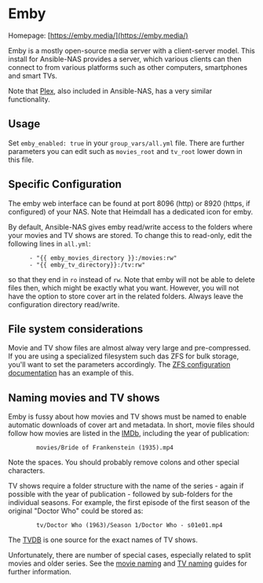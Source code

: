 # Emby

Homepage: [https://emby.media/](https://emby.media/)

Emby is a mostly open-source media server with a client-server model. This
install for Ansible-NAS provides a server, which various clients can then
connect to from various platforms such as other computers, smartphones and smart
TVs.

Note that [Plex](https://www.plex.tv/), also included in Ansible-NAS, has a very
similar functionality.

## Usage

Set `emby_enabled: true` in your `group_vars/all.yml` file. There are further
parameters you can edit such as `movies_root` and `tv_root` lower down in this
file. 

## Specific Configuration

The emby web interface can be found at port 8096 (http) or 8920 (https, if
configured) of your NAS. Note that Heimdall has a dedicated icon for emby. 

By default, Ansible-NAS gives emby read/write access to the folders where your
movies and TV shows are stored. To change this to read-only, edit the following
lines in `all.yml`:

```
      - "{{ emby_movies_directory }}:/movies:rw"
      - "{{ emby_tv_directory}}:/tv:rw"
```

so that they end in `ro` instead of `rw`. Note that emby will not be able to
delete files then, which might be exactly what you want. However, you will not
have the option to store cover art in the related folders. Always leave the
configuration directory read/write. 

## File system considerations

Movie and TV show files are almost alway very large and pre-compressed. If you
are using a specialized filesystem such das ZFS for bulk storage, you'll want to
set the parameters accordingly. The [ZFS
configuration documentation](zfs/zfc_configuration.md) has an example of this.


## Naming movies and TV shows

Emby is fussy about how movies and TV shows must be named to enable automatic
downloads of cover art and metadata. In short, movie files should follow how
movies are listed in the [IMDb](https://www.imdb.com/), including the year of
publication: 

```
        movies/Bride of Frankenstein (1935).mp4
```

Note the spaces. You should probably remove colons and other special characters. 

TV shows require a folder structure with the name of the series - again if
possible with the year of publication - followed by sub-folders for the
individual seasons. For example, the first episode of the first season of
the original "Doctor Who" could be stored as:

```
        tv/Doctor Who (1963)/Season 1/Doctor Who - s01e01.mp4
```

The [TVDB](https://www.thetvdb.com/) is one source for the exact names of TV
shows.

Unfortunately, there are number of special cases, especially related to split
movies and older series. See the [movie
naming](https://github.com/MediaBrowser/Wiki/wiki/Movie%20naming) and [TV
naming](https://github.com/MediaBrowser/Wiki/wiki/TV-naming) guides for further
information.

